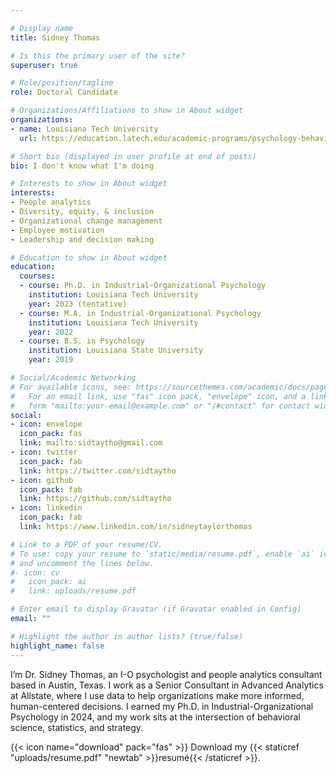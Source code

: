 ```yaml
---

# Display name
title: Sidney Thomas

# Is this the primary user of the site?
superuser: true

# Role/position/tagline
role: Doctoral Candidate

# Organizations/Affiliations to show in About widget
organizations:
- name: Louisiana Tech University
  url: https://education.latech.edu/academic-programs/psychology-behavioral-sciences/doctoral-programs/industrial-organizational-psychology-phd/

# Short bio (displayed in user profile at end of posts)
bio: I don't know what I'm doing

# Interests to show in About widget
interests:
- People analytics
- Diversity, equity, & inclusion
- Organizational change management
- Employee motivation
- Leadership and decision making

# Education to show in About widget
education:
  courses:
  - course: Ph.D. in Industrial-Organizational Psychology
    institution: Louisiana Tech University
    year: 2023 (tentative)
  - course: M.A. in Industrial-Organizational Psychology
    institution: Louisiana Tech University
    year: 2022
  - course: B.S. in Psychology
    institution: Louisiana State University
    year: 2019

# Social/Academic Networking
# For available icons, see: https://sourcethemes.com/academic/docs/page-builder/#icons
#   For an email link, use "fas" icon pack, "envelope" icon, and a link in the
#   form "mailto:your-email@example.com" or "/#contact" for contact widget.
social:
- icon: envelope
  icon_pack: fas
  link: mailto:sidtaytho@gmail.com 
- icon: twitter
  icon_pack: fab
  link: https://twitter.com/sidtaytho
- icon: github
  icon_pack: fab
  link: https://github.com/sidtaytho
- icon: linkedin
  icon_pack: fab
  link: https://www.linkedin.com/in/sidneytaylorthomas

# Link to a PDF of your resume/CV.
# To use: copy your resume to `static/media/resume.pdf`, enable `ai` icons in `params.toml`, 
# and uncomment the lines below.
#- icon: cv
#   icon_pack: ai
#   link: uploads/resume.pdf

# Enter email to display Gravatar (if Gravatar enabled in Config)
email: ""

# Highlight the author in author lists? (true/false)
highlight_name: false
---
```


I’m Dr. Sidney Thomas, an I-O psychologist and people analytics consultant based in Austin, Texas. I work as a Senior Consultant in Advanced Analytics at Allstate, where I use data to help organizations make more informed, human-centered decisions. I earned my Ph.D. in Industrial-Organizational Psychology in 2024, and my work sits at the intersection of behavioral science, statistics, and strategy.

{{< icon name="download" pack="fas" >}} Download my {{< staticref "uploads/resume.pdf" "newtab" >}}resumé{{< /staticref >}}.
